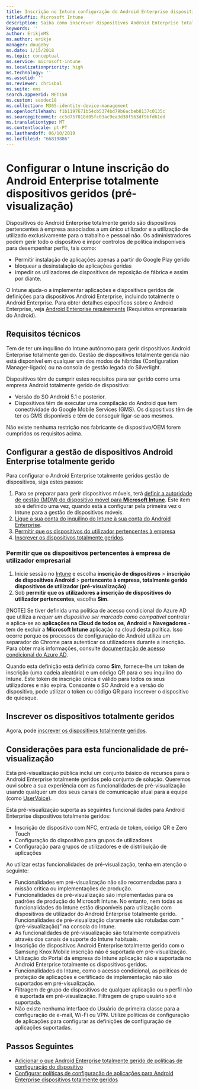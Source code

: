 ```yaml
---
title: Inscrição no Intune configuração do Android Enterprise dispositivos totalmente geridos
titleSuffix: Microsoft Intune
description: Saiba como inscrever dispositivos Android Enterprise totalmente geridos no Intune.
keywords: ''
author: ErikjeMS
ms.author: erikje
manager: dougeby
ms.date: 1/15/2018
ms.topic: conceptual
ms.service: microsoft-intune
ms.localizationpriority: high
ms.technology: ''
ms.assetid: ''
ms.reviewer: chrisbal
ms.suite: ems
search.appverid: MET150
ms.custom: seodec18
ms.collection: M365-identity-device-management
ms.openlocfilehash: f1b1197671b54cb5374bd79b6acbeb8137c0135c
ms.sourcegitcommit: cc5d757018d05fc03ac9ea3d30f563df9bfd61ed
ms.translationtype: MT
ms.contentlocale: pt-PT
ms.lasthandoff: 06/10/2019
ms.locfileid: "66819886"
---
```

# <a name="set-up-intune-enrollment-of-android-enterprise-fully-managed-devices-preview"></a>Configurar o Intune inscrição do Android Enterprise totalmente dispositivos geridos (pré-visualização)

Dispositivos do Android Enterprise totalmente gerido são dispositivos pertencentes à empresa associados a um único utilizador e a utilização de utilizado exclusivamente para o trabalho e pessoal não. Os administradores podem gerir todo o dispositivo e impor controlos de política indisponíveis para desempenhar perfis, tais como:
- Permitir instalação de aplicações apenas a partir do Google Play gerido
- bloquear a desinstalação de aplicações geridas
- impedir os utilizadores de dispositivos de reposição de fábrica e assim por diante.

O Intune ajuda-o a implementar aplicações e dispositivos geridos de definições para dispositivos Android Enterprise, incluindo totalmente o Android Enterprise. Para obter detalhes específicos sobre o Android Enterprise, veja [Android Enterprise requirements](https://support.google.com/work/android/answer/6174145?hl=en&ref_topic=6151012) (Requisitos empresariais do Android).

## <a name="technical-requirements"></a>Requisitos técnicos

Tem de ter um inquilino do Intune autónomo para gerir dispositivos Android Enterprise totalmente gerido. Gestão de dispositivos totalmente gerida não está disponível em qualquer um dos modos de híbridas (Configuration Manager-ligado) ou na consola de gestão legada do Silverlight.

Dispositivos têm de cumprir estes requisitos para ser gerido como uma empresa Android totalmente gerido de dispositivo:

- Versão do SO Android 5.1 e posterior.
- Dispositivos têm de executar uma compilação do Android que tem conectividade do Google Mobile Services (GMS). Os dispositivos têm de ter os GMS disponíveis e têm de conseguir ligar-se aos mesmos.

Não existe nenhuma restrição nos fabricante de dispositivo/OEM forem cumpridos os requisitos acima.

## <a name="set-up-android-enterprise-fully-managed-device-management"></a>Configurar a gestão de dispositivos Android Enterprise totalmente gerido

Para configurar o Android Enterprise totalmente geridos gestão de dispositivos, siga estes passos:

1. Para se preparar para gerir dispositivos móveis, terá [definir a autoridade de gestão (MDM) do dispositivo móvel para **Microsoft Intune**](mdm-authority-set.md). Este item só é definido uma vez, quando está a configurar pela primeira vez o Intune para a gestão de dispositivos móveis.
2. [Ligue a sua conta do inquilino do Intune à sua conta do Android Enterprise](connect-intune-android-enterprise.md).
3. [Permitir que os dispositivos do utilizador pertencentes à empresa](#enable-corporate-owned-user-devices)
4. [Inscrever os dispositivos totalmente geridos](#enroll-the-fully-managed-devices).

### <a name="enable-corporate-owned-user-devices"></a>Permitir que os dispositivos pertencentes à empresa de utilizador empresarial

1. Inicie sessão no [Intune](https://go.microsoft.com/fwlink/?linkid=2090973) e escolha **inscrição de dispositivos** > **inscrição de dispositivos Android** > **pertencente à empresa, totalmente gerido dispositivos de utilizador (pré-visualização)** .
2. Sob **permitir que os utilizadores a inscrição de dispositivos do utilizador pertencentes**, escolha **Sim**.

[!NOTE]
Se tiver definida uma política de acesso condicional do Azure AD que utiliza a *requer um dispositivo ser marcado como compatível* controlar e aplica-se ao **aplicações na Cloud de todos os**, **Android** e **Navegadores** -tem de excluir a **Microsoft Intune** aplicação na cloud desta política. Isso ocorre porque os processos de configuração do Android utiliza um separador do Chrome para autenticar os utilizadores durante a inscrição. Para obter mais informações, consulte [documentação de acesso condicional do Azure AD](https://docs.microsoft.com/azure/active-directory/conditional-access/).

Quando esta definição está definida como **Sim**, fornece-lhe um token de inscrição (uma cadeia aleatória) e um código QR para o seu inquilino do Intune. Este token de inscrição única é válido para todos os seus utilizadores e não expira. Consoante o SO Android e a versão do dispositivo, pode utilizar o token ou código QR para inscrever o dispositivo de quiosque.

## <a name="enroll-the-fully-managed-devices"></a>Inscrever os dispositivos totalmente geridos
Agora, pode [inscrever os dispositivos totalmente geridos](android-dedicated-devices-fully-managed-enroll.md).

## <a name="considerations-for-this-preview-feature"></a>Considerações para esta funcionalidade de pré-visualização
Esta pré-visualização pública inclui um conjunto básico de recursos para o Android Enterprise totalmente geridos pelo conjunto de solução. Queremos ouvi sobre a sua experiência com as funcionalidades de pré-visualização usando qualquer um dos seus canais de comunicação atual para a equipe (como [UserVoice](https://microsoftintune.uservoice.com/forums/291681-ideas?category_id=210853)).

Esta pré-visualização suporta as seguintes funcionalidades para Android Enterprise dispositivos totalmente geridos:
- Inscrição de dispositivo com NFC, entrada de token, código QR e Zero Touch
- Configuração do dispositivo para grupos de utilizadores
- Configuração para grupos de utilizadores e de distribuição de aplicações


Ao utilizar estas funcionalidades de pré-visualização, tenha em atenção o seguinte:
- Funcionalidades em pré-visualização não são recomendadas para a missão crítica ou implementações de produção. 
- Funcionalidades de pré-visualização são implementadas para os padrões de produção do Microsoft Intune. No entanto, nem todas as funcionalidades do Intune estão disponíveis para utilização com dispositivos de utilizador do Android Enterprise totalmente gerido. Funcionalidades de pré-visualização claramente são rotuladas com "(pré-visualização)" na consola do Intune. 
- As funcionalidades de pré-visualização são totalmente compatíveis através dos canais de suporte do Intune habituais.
- Inscrição de dispositivos Android Enterprise totalmente gerido com o Samsung Knox Mobile inscrição não é suportada em pré-visualização. 
- Utilização do Portal da empresa do Intune aplicação não é suportada no Android Enterprise totalmente os dispositivos geridos. 
- Funcionalidades do Intune, como o acesso condicional, as políticas de proteção de aplicações e certificado de implementação não são suportados em pré-visualização. 
- Filtragem de grupo de dispositivos de qualquer aplicação ou o perfil não é suportada em pré-visualização. Filtragem de grupo usuário só é suportada. 
- Não existe nenhuma interface do Usuário de primeira classe para a configuração de e-mail, Wi-Fi ou VPN. Utilize políticas de configuração de aplicações para configurar as definições de configuração de aplicações suportadas.

## <a name="next-steps"></a>Passos Seguintes
- [Adicionar o que Android Enterprise totalmente gerido de políticas de configuração do dispositivo](device-restrictions-android-for-work.md#device-owner-only)
- [Configurar políticas de configuração de aplicações para Android Enterprise dispositivos totalmente geridos](app-configuration-policies-use-android.md)

